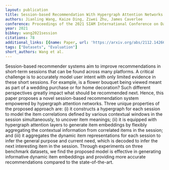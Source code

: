 ```yaml
---
layout: publication
title: Session-based Recommendation With Hypergraph Attention Networks
authors: Jianling Wang, Kaize Ding, Ziwei Zhu, James Caverlee
conference: Proceedings of the 2021 SIAM International Conference on Data Mining (SDM)
year: 2021
bibkey: wang2021session
citations: 78
additional_links: [{name: Paper, url: 'https://arxiv.org/abs/2112.14266'}]
tags: ["Datasets", "Evaluation"]
short_authors: Wang et al.
---
```

Session-based recommender systems aim to improve recommendations in
short-term sessions that can be found across many platforms. A critical
challenge is to accurately model user intent with only limited evidence in
these short sessions. For example, is a flower bouquet being viewed meant as
part of a wedding purchase or for home decoration? Such different perspectives
greatly impact what should be recommended next. Hence, this paper proposes a
novel session-based recommendation system empowered by hypergraph attention
networks. Three unique properties of the proposed approach are: (i) it
constructs a hypergraph for each session to model the item correlations defined
by various contextual windows in the session simultaneously, to uncover item
meanings; (ii) it is equipped with hypergraph attention layers to generate item
embeddings by flexibly aggregating the contextual information from correlated
items in the session; and (iii) it aggregates the dynamic item representations
for each session to infer the general purpose and current need, which is
decoded to infer the next interesting item in the session. Through experiments
on three benchmark datasets, we find the proposed model is effective in
generating informative dynamic item embeddings and providing more accurate
recommendations compared to the state-of-the-art.